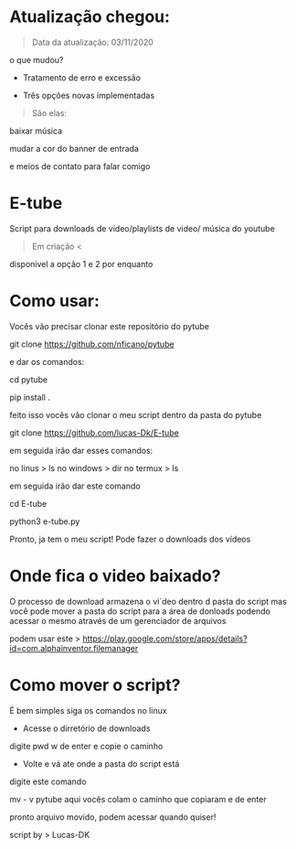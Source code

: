 # Atualização chegou:
> Data da atualização: 03/11/2020

o que mudou?

- Tratamento de erro e excessão

- Três opções novas implementadas
> São elas:

baixar música

mudar a cor do banner de entrada

e meios de contato para falar comigo

# E-tube
Script para downloads de video/playlists de video/ música do youtube

> Em criação <

disponivel a opção 1 e 2 por enquanto

# Como usar:

Vocês vão precisar clonar este repositório do pytube 

git clone https://github.com/nficano/pytube

e dar os comandos:

cd pytube

pip install .

feito isso vocês vão clonar o meu script dentro da pasta do pytube

git clone https://github.com/lucas-Dk/E-tube

em seguida irão dar esses comandos:

no linus > ls
no windows > dir
no termux > ls

em seguida irão dar este comando

cd E-tube

python3 e-tube.py

Pronto, ja tem o meu script! Pode fazer o downloads dos vídeos

# Onde fica o video baixado?

O processo de download armazena o vi´deo dentro d pasta do script
mas você pode mover a pasta do script para a área de donloads
podendo acessar o mesmo através de um gerenciador de arquivos

podem usar este > https://play.google.com/store/apps/details?id=com.alphainventor.filemanager

# Como mover o script?

É bem simples siga os comandos no linux

* Acesse o dirretório de downloads

digite pwd w de enter
e copie o caminho

* Volte e vá ate onde a pasta do script está

digite este comando

mv - v pytube aqui vocês colam o caminho que copiaram e de enter

pronto arquivo movido, podem acessar quando quiser!

script by > Lucas-DK
